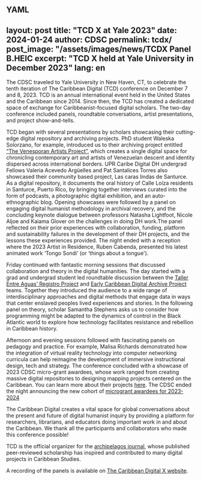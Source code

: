 YAML
---
layout: post
title: "TCD X at Yale 2023"
date: 2024-01-24 
author: CDSC
permalink: tcdx/
post_image: "/assets/images/news/TCDX Panel B.HEIC
excerpt: "TCD X held at Yale University in December 2023"
lang: en
---

The CDSC traveled to Yale University in New Haven, CT, to celebrate the tenth iteration of The Caribbean Digital (TCD) conference on December 7 and 8, 2023. TCD is an annual international event held in the United States and the Caribbean since 2014. Since then, the TCD has created a dedicated space of exchange for Caribbeanist-focused digital scholars. The two-day conference included panels, roundtable conversations, artist presentations, and project show-and-tells. 

TCD began with several presentations by scholars showcasing their cutting-edge digital repository and archiving projects. PhD student Waleska Solorzano, for example, introduced us to their archiving project entitled [“The Venesporan Artists Project”](https://www.venesporanartists.org/), which creates a single digital space for chronicling contemporary art and artists of Venezuelan descent and identity dispersed across international borders. UPR Caribe Digital DH undergrad Fellows Valeria Acevedo Argüelles and Pat Santalices Torres also showcased their community based project, Las caras lindas de Santurce. As a digital repository, it documents the oral history of Calle Loíza residents in Santurce, Puerto Rico, by bringing together interviews curated into the form of podcasts, a photographic digital exhibition, and an auto-ethnographic blog. Opening showcases were followed by a panel on engaging digital humanist methodology in archival recovery, and the concluding keynote dialogue between professors Natasha Lightfoot, Nicole Aljoe and Kaiama Glover on the challenges in doing DH work.The panel reflected on their prior experiences with collaboration, funding, platform and sustainability failures in the development of their DH projects, and the lessons these experiences provided. The night ended with a reception where the 2023 Artist in Residence, Ruben Cabenda, presented his latest animated work ‘Tongo Sondi’ (or ‘things about a tongue'). 

Friday continued with fantastic morning sessions that discussed collaboration and theory in the digital humanities. The day started with a grad and undergrad student led roundtable discussion between the [Taller Entre Aguas’ Registro Project](https://www.dslprojects.org/newsletter/fall-2023-call-for-solidarity-fellows) and [Early Caribbean Digital Archive Project](https://ecda.northeastern.edu/home/about/)  teams. Together they introduced the audience to a wide range of interdisciplinary approaches and digital methods that engage data in ways that center enslaved peoples lived experiences and stories. In the following panel on theory, scholar Samantha Stephens asks us to consider how programming might be adapted to the dynamics of control in the Black Atlantic world to explore how technology facilitates resistance and rebellion in Caribbean history.


Afternoon and evening sessions followed with fascinating panels on pedagogy and practice. For example, Malisa Richards demonstrated how the integration of virtual reality technology into computer networking curricula can help reimagine the development of immersive instructional design, tech and strategy. The conference concluded with a showcase of 2023 CDSC micro-grant awardees, whose work ranged from creating massive digital repositories to designing mapping projects centered on the Caribbean. You can learn more about their projects [here](https://cdscollective.org/microgrant-recipients-2022/). The CDSC ended the night announcing the new cohort of [microgrant awardees for 2023-2024](https://cdscollective.org/microgrant-recipients-2023/) 

The Caribbean Digital creates a vital space for global conversations about the present and future of digital humanist inquiry by providing a platform for researchers, librarians, and educators doing important work in and about the Caribbean. We thank all the participants and collaborators who made this conference possible!

TCD is the official organizer for the  [archipelagos journal](https://archipelagosjournal.org/), whose published peer-reviewed scholarship has inspired and contributed to many digital projects in Caribbean Studies. 

A recording of the panels is available on [The Caribbean Digital X website]().


